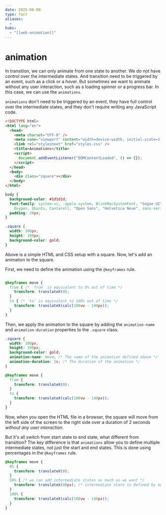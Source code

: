 ```yaml
---
date: 2025-08-08
type: fact
aliases:
  -
hubs:
  - "[[web-animation]]"
---
```


# animation

In transition, we can only animate from one state to another. We do not have control over the intermediate states. And transition need to be triggered by an event, such as a click or a hover. But sometimes we want to animate without any user interaction, such as a loading spinner or a progress bar. In this case, we can use the `animations`.

`animations` don't need to be triggered by an event, they have full control over the intermediate states, and they don't require writing any JavaScript code.

```html
<!DOCTYPE html>
<html lang="en">
  <head>
    <meta charset="UTF-8" />
    <meta name="viewport" content="width=device-width, initial-scale=1.0" />
    <link rel="stylesheet" href="styles.css" />
    <title>Animations</title>
    <script>
      document.addEventListener("DOMContentLoaded", () => {});
    </script>
  </head>
  <body>
    <div class="square"></div>
  </body>
</html>
```

```css
body {
  background-color: #1d1d1d;
  font-family: system-ui, -apple-system, BlinkMacSystemFont, "Segoe UI", Roboto,
    Oxygen, Ubuntu, Cantarell, "Open Sans", "Helvetica Neue", sans-serif;
  padding: 20px;
}

.square {
  width: 100px;
  height: 100px;
  background-color: gold;
}
```

Above is a simple HTML and CSS setup with a square. Now, let's add an animation to the square.

First, we need to define the animation using the `@keyframes` rule.
```css

@keyframes move {
  from { /* `from` is equivalent to 0% out of time */
    transform: translateX(0);
  }
  to { /* `to` is equivalent to 100% out of time */
    transform: translateX(calc(100vw - 140px));
  }
}
```

Then, we apply the animation to the square by adding the `animation-name` and `animation-duration` properties to the `.square` class.

```css
.square {
  width: 100px;
  height: 100px;
  background-color: gold;
  animation-name: move; /* The name of the animation defined above */
  animation-duration: 2s; /* The duration of the animation */
}

@keyframes move {
  from {
    transform: translateX(0);
  }
  to {
    transform: translateX(calc(100vw - 140px));
  }
}
```

Now, when you open the HTML file in a browser, the square will move from the left side of the screen to the right side over a duration of 2 seconds *without any user interaction*.

But it's all switch from start state to end state, what different from transition?
The key difference is that `animations` allow you to define multiple intermediate states, not just the start and end states. This is done using percentages in the `@keyframes` rule.

```css
@keyframes move {
  0% {
    transform: translateX(0);
  }
  50% { /* we can add intermediate states as much as we want */
    transform: translateX(80px); /* intermediate state is defined by ourself, not by browser, this is the key difference from transition */
  }
  100% {
    transform: translateX(calc(100vw - 140px));
  }
}
```
```
